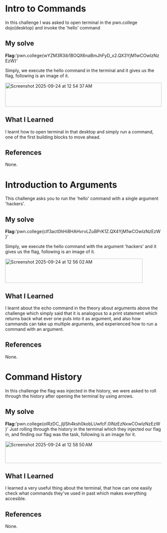 # Intro to Commands

In this challenge I was asked to open terminal in the pwn.college dojo(desktop) and invoke the 'hello' command

## My solve

**Flag:**'pwn.college{wYZM3R3ib1BOQX6naBmJhFyD_x2.QX3YjM1wCOwIzNzEzW}'


Simply, we execute the hello command in the terminal and it gives us the flag, following is an image of it.

<img width="503" height="77" alt="Screenshot 2025-09-24 at 12 54 37 AM" src="https://github.com/user-attachments/assets/9689c507-9043-4134-a2fb-894a75151264" />





## What I Learned

I learnt how to open terminal in that desktop and simply run a command, one of the first building blocks to move ahead.

## References

None.
# Introduction to Arguments
This challenge asks you to run the 'hello' command with a single argument 'hackers'.
## My solve
**Flag:**'pwn.college{clf3act0hHi8HAHvrvLZuBPrK1Z.QX4YjM1wCOwIzNzEzW}'



Simply, we execute the hello command with the argument 'hackers' and it gives us the flag, following is an image of it.

<img width="442" height="78" alt="Screenshot 2025-09-24 at 12 56 02 AM" src="https://github.com/user-attachments/assets/234f2c9d-5537-4422-8185-148db4cc7234" />






## What I Learned
I learnt about the echo command in the theory about arguments above the challenge which simply said that it is analogous to a print statement which returns back what ever one puts into it as argument, and also how cammands can take up multiple arguments, and experienced how to run a command with an argument.
## References
None.
# Command History


In this challenge the flag was injected in the history, we were asked to roll through the history after opening the terminal by using arrows.
## My solve
**Flag:**'pwn.college{olRzDC_jljlSh4ksh0kobLUwfcF.0lNzEzNxwCOwIzNzEzW}'
Just rolling through the history in the terminal which they injected our flag in, and finding our flag was the task, following is an image for it.


<img width="671" height="70" alt="Screenshot 2025-09-24 at 12 58 50 AM" src="https://github.com/user-attachments/assets/80941579-562d-4219-b2b8-f32dba3f9a74" />






## What I Learned
I learned a very useful thing about the terminal, that how can one easily check what commands they've used in past which makes everything accesible.
## References 
None.







